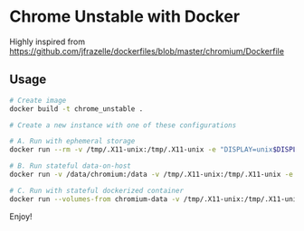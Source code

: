 # Chrome Unstable with Docker

Highly inspired from https://github.com/jfrazelle/dockerfiles/blob/master/chromium/Dockerfile

## Usage

```bash
# Create image
docker build -t chrome_unstable .

# Create a new instance with one of these configurations

# A. Run with ephemeral storage
docker run --rm -v /tmp/.X11-unix:/tmp/.X11-unix -e "DISPLAY=unix$DISPLAY" chrome_unstable

# B. Run stateful data-on-host
docker run -v /data/chromium:/data -v /tmp/.X11-unix:/tmp/.X11-unix -e "DISPLAY=unix$DISPLAY" chrome_unstable

# C. Run with stateful dockerized container
docker run --volumes-from chromium-data -v /tmp/.X11-unix:/tmp/.X11-unix -e "DISPLAY=unix$DISPLAY" chrome_unstable
```

Enjoy!